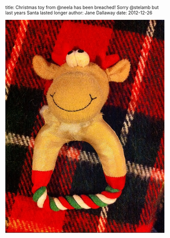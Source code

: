 
title: Christmas toy from @neela has been breached! Sorry @stelamb but last years Santa lasted longer
author: Jane Dallaway
date: 2012-12-26

<div><a href="/media/ZNphoto.JPG"><img width="500" src="/media/ZNphoto.JPG.500.JPG" height="670"></img></a></div>



 
    